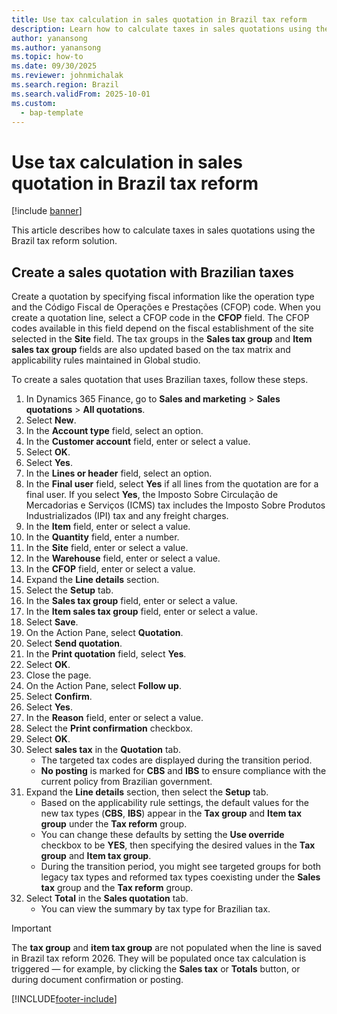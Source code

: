 ```yaml
---
title: Use tax calculation in sales quotation in Brazil tax reform
description: Learn how to calculate taxes in sales quotations using the Brazil tax reform solution
author: yanansong
ms.author: yanansong
ms.topic: how-to
ms.date: 09/30/2025
ms.reviewer: johnmichalak
ms.search.region: Brazil
ms.search.validFrom: 2025-10-01
ms.custom: 
  - bap-template
---
```


# Use tax calculation in sales quotation in Brazil tax reform

[!include [banner](../../includes/banner.md)]

This article describes how to calculate taxes in sales quotations using the Brazil tax reform solution.

## Create a sales quotation with Brazilian taxes

Create a quotation by specifying fiscal information like the operation type and the Código Fiscal de Operações e Prestações (CFOP) code. When you create a quotation line, select a CFOP code in the **CFOP** field. The CFOP codes available in this field depend on the fiscal establishment of the site selected in the **Site** field. The tax groups in the **Sales tax group** and **Item sales tax group** fields are also updated based on the tax matrix and applicability rules maintained in Global studio. 

To create a sales quotation that uses Brazilian taxes, follow these steps.

1. In Dynamics 365 Finance, go to **Sales and marketing** \> **Sales quotations** \> **All quotations**.
1. Select **New**.
1. In the **Account type** field, select an option.
1. In the **Customer account** field, enter or select a value.
1. Select **OK**.
1. Select **Yes**.
1. In the **Lines or header** field, select an option.
1. In the **Final user** field, select **Yes** if all lines from the quotation are for a final user. If you select **Yes**, the Imposto Sobre Circulação de Mercadorias e Serviços (ICMS) tax includes the Imposto Sobre Produtos Industrializados (IPI) tax and any freight charges.  
1. In the **Item** field, enter or select a value.
1. In the **Quantity** field, enter a number.
1. In the **Site** field, enter or select a value.
1. In the **Warehouse** field, enter or select a value.
1. In the **CFOP** field, enter or select a value.
1. Expand the **Line details** section.
1. Select the **Setup** tab.
1. In the **Sales tax group** field, enter or select a value.
1. In the **Item sales tax group** field, enter or select a value.
1. Select **Save**.
1. On the Action Pane, select **Quotation**.
1. Select **Send quotation**.
1. In the **Print quotation** field, select **Yes**.
1. Select **OK**.
1. Close the page.
1. On the Action Pane, select **Follow up**.
1. Select **Confirm**.
1. Select **Yes**.
1. In the **Reason** field, enter or select a value.
1. Select the **Print confirmation** checkbox.
1. Select **OK**.
1. Select **sales tax** in the **Quotation** tab.
   - The targeted tax codes are displayed during the transition period.
   - **No posting** is marked for **CBS** and **IBS** to ensure compliance with the current policy from Brazilian government.
1. Expand the **Line details** section, then select the **Setup** tab.
   - Based on the applicability rule settings, the default values for the new tax types (**CBS**, **IBS**) appear in the **Tax group** and **Item tax group** under the **Tax reform** group.
   - You can change these defaults by setting the **Use override** checkbox to be **YES**, then specifying the desired values in the **Tax group** and **Item tax group**.
   - During the transition period, you might see targeted groups for both legacy tax types and reformed tax types coexisting under the **Sales tax** group and the **Tax reform** group.
1. Select **Total** in the **Sales quotation** tab.
   - You can view the summary by tax type for Brazilian tax.

> [!IMPORTANT] 
> The **tax group** and **item tax group** are not populated when the line is saved in Brazil tax reform 2026. They will be populated once tax calculation is triggered — for example, by clicking the **Sales tax** or **Totals** button, or during document confirmation or posting.
> 
[!INCLUDE[footer-include](../../../includes/footer-banner.md)]
